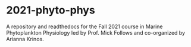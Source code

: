 # 2021-phyto-phys
A repository and readthedocs for the Fall 2021 course in Marine Phytoplankton Physiology led by Prof. Mick Follows and co-organized by Arianna Krinos.
